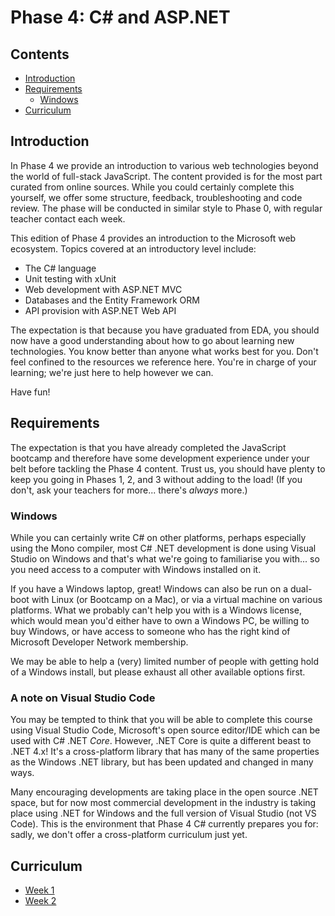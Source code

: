 # Phase 4: C# and ASP.NET

## Contents

 - [Introduction](#introduction)
 - [Requirements](#requirements)
   - [Windows](#windows)
 - [Curriculum](#curriculum)


## Introduction

In Phase 4 we provide an introduction to various web technologies beyond the world of full-stack JavaScript. The content provided is for the most part curated from online sources. While you could certainly complete this yourself, we offer some structure, feedback, troubleshooting and code review. The phase will be conducted in similar style to Phase 0, with regular teacher contact each week.

This edition of Phase 4 provides an introduction to the Microsoft web ecosystem. Topics covered at an introductory level include:

 - The C# language
 - Unit testing with xUnit
 - Web development with ASP.NET MVC
 - Databases and the Entity Framework ORM
 - API provision with ASP.NET Web API

The expectation is that because you have graduated from EDA, you should now have a good understanding about how to go about learning new technologies. You know better than anyone what works best for you. Don't feel confined to the resources we reference here. You're in charge of your learning; we're just here to help however we can.

Have fun!


## Requirements

The expectation is that you have already completed the JavaScript bootcamp and therefore have some development experience under your belt before tackling the Phase 4 content. Trust us, you should have plenty to keep you going in Phases 1, 2, and 3 without adding to the load! (If you don't, ask your teachers for more... there's _always_ more.)


### Windows

While you can certainly write C# on other platforms, perhaps especially using the Mono compiler, most C# .NET development is done using Visual Studio on Windows and that's what we're going to familiarise you with... so you need access to a computer with Windows installed on it.

If you have a Windows laptop, great! Windows can also be run on a dual-boot with Linux (or Bootcamp on a Mac), or via a virtual machine on various platforms. What we probably can't help you with is a Windows license, which would mean you'd either have to own a Windows PC, be willing to buy Windows, or have access to someone who has the right kind of Microsoft Developer Network membership.

We may be able to help a (very) limited number of people with getting hold of a Windows install, but please exhaust all other available options first.


### A note on Visual Studio Code

You may be tempted to think that you will be able to complete this course using Visual Studio Code, Microsoft's open source editor/IDE which can be used with C# .NET _Core_. However, .NET Core is quite a different beast to .NET 4.x! It's a cross-platform library that has many of the same properties as the Windows .NET library, but has been updated and changed in many ways.

Many encouraging developments are taking place in the open source .NET space, but for now most commercial development in the industry is taking place using .NET for Windows and the full version of Visual Studio (not VS Code). This is the environment that Phase 4 C# currently prepares you for: sadly, we don't offer a cross-platform curriculum just yet.


## Curriculum

 - [Week 1](week1/README.md)
 - [Week 2](week2/README.md)
